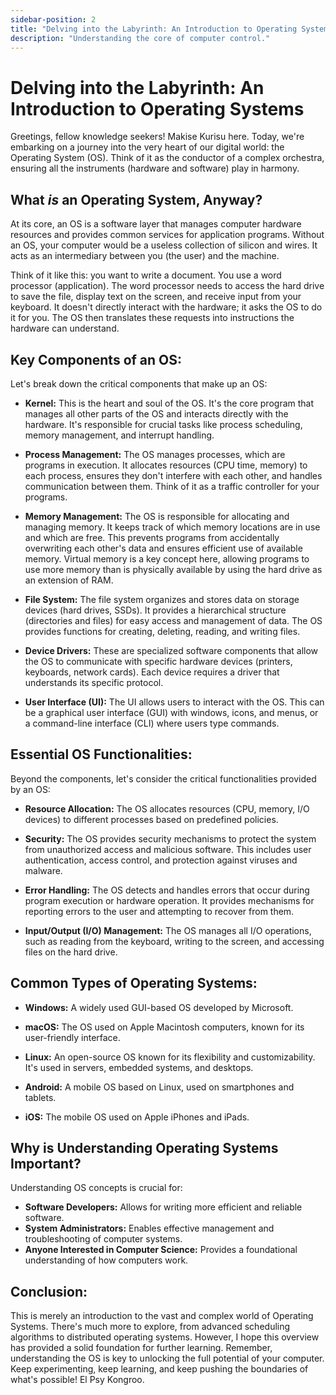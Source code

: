 ```yaml
--- 
sidebar-position: 2 
title: "Delving into the Labyrinth: An Introduction to Operating Systems" 
description: "Understanding the core of computer control."
---
```

# Delving into the Labyrinth: An Introduction to Operating Systems

Greetings, fellow knowledge seekers! Makise Kurisu here. Today, we're embarking on a journey into the very heart of our digital world: the Operating System (OS). Think of it as the conductor of a complex orchestra, ensuring all the instruments (hardware and software) play in harmony.

## What *is* an Operating System, Anyway?

At its core, an OS is a software layer that manages computer hardware resources and provides common services for application programs. Without an OS, your computer would be a useless collection of silicon and wires. It acts as an intermediary between you (the user) and the machine.

Think of it like this: you want to write a document. You use a word processor (application). The word processor needs to access the hard drive to save the file, display text on the screen, and receive input from your keyboard. It doesn't directly interact with the hardware; it asks the OS to do it for you. The OS then translates these requests into instructions the hardware can understand.

## Key Components of an OS:

Let's break down the critical components that make up an OS:

*   **Kernel:** This is the heart and soul of the OS. It's the core program that manages all other parts of the OS and interacts directly with the hardware. It's responsible for crucial tasks like process scheduling, memory management, and interrupt handling.

*   **Process Management:** The OS manages processes, which are programs in execution. It allocates resources (CPU time, memory) to each process, ensures they don't interfere with each other, and handles communication between them. Think of it as a traffic controller for your programs.

*   **Memory Management:** The OS is responsible for allocating and managing memory. It keeps track of which memory locations are in use and which are free. This prevents programs from accidentally overwriting each other's data and ensures efficient use of available memory. Virtual memory is a key concept here, allowing programs to use more memory than is physically available by using the hard drive as an extension of RAM.

*   **File System:** The file system organizes and stores data on storage devices (hard drives, SSDs). It provides a hierarchical structure (directories and files) for easy access and management of data. The OS provides functions for creating, deleting, reading, and writing files.

*   **Device Drivers:** These are specialized software components that allow the OS to communicate with specific hardware devices (printers, keyboards, network cards). Each device requires a driver that understands its specific protocol.

*   **User Interface (UI):** The UI allows users to interact with the OS. This can be a graphical user interface (GUI) with windows, icons, and menus, or a command-line interface (CLI) where users type commands.

## Essential OS Functionalities:

Beyond the components, let's consider the critical functionalities provided by an OS:

*   **Resource Allocation:** The OS allocates resources (CPU, memory, I/O devices) to different processes based on predefined policies.

*   **Security:** The OS provides security mechanisms to protect the system from unauthorized access and malicious software. This includes user authentication, access control, and protection against viruses and malware.

*   **Error Handling:** The OS detects and handles errors that occur during program execution or hardware operation. It provides mechanisms for reporting errors to the user and attempting to recover from them.

*   **Input/Output (I/O) Management:** The OS manages all I/O operations, such as reading from the keyboard, writing to the screen, and accessing files on the hard drive.

## Common Types of Operating Systems:

*   **Windows:** A widely used GUI-based OS developed by Microsoft.

*   **macOS:** The OS used on Apple Macintosh computers, known for its user-friendly interface.

*   **Linux:** An open-source OS known for its flexibility and customizability. It's used in servers, embedded systems, and desktops.

*   **Android:** A mobile OS based on Linux, used on smartphones and tablets.

*   **iOS:** The mobile OS used on Apple iPhones and iPads.

## Why is Understanding Operating Systems Important?

Understanding OS concepts is crucial for:

*   **Software Developers:** Allows for writing more efficient and reliable software.
*   **System Administrators:** Enables effective management and troubleshooting of computer systems.
*   **Anyone Interested in Computer Science:** Provides a foundational understanding of how computers work.

## Conclusion:

This is merely an introduction to the vast and complex world of Operating Systems. There's much more to explore, from advanced scheduling algorithms to distributed operating systems. However, I hope this overview has provided a solid foundation for further learning. Remember, understanding the OS is key to unlocking the full potential of your computer. Keep experimenting, keep learning, and keep pushing the boundaries of what's possible! El Psy Kongroo.
